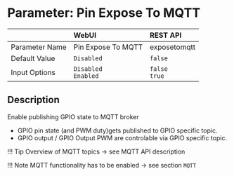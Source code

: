 # Parameter: Pin Expose To MQTT

|                   | WebUI               | REST API
|:---               |:---                 |:----
| Parameter Name    | Pin Expose To MQTT  | exposetomqtt
| Default Value     | `Disabled`          | `false`
| Input Options     | `Disabled`<br>`Enabled` | `false`<br>`true` 


## Description

Enable publishing GPIO state to MQTT broker<br>
- GPIO pin state (and PWM duty)gets published to GPIO specific topic.<br>
- GPIO output / GPIO Output PWM are controlable via GPIO specific topic.


!!! Tip
    Overview of MQTT topics -> see MQTT API description


!!! Note
    MQTT functionality has to be enabled -> see section `MQTT`